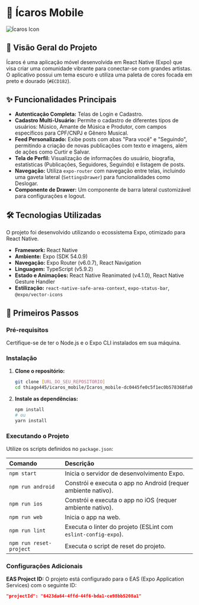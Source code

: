 # 🎵 Ícaros Mobile

![Ícaros Icon](thiago445/icaros_mobile/Icaros_mobile-dc0445fe0c5f1ec0b578368fa02574022a6ef3a6/assets/images/iconIcaros.png)

## 🌟 Visão Geral do Projeto

Ícaros é uma aplicação móvel desenvolvida em React Native (Expo) que visa criar uma comunidade vibrante para conectar-se com grandes artistas. O aplicativo possui um tema escuro e utiliza uma paleta de cores focada em preto e dourado (`#ECD182`).

## ✨ Funcionalidades Principais

* **Autenticação Completa:** Telas de Login e Cadastro.
* **Cadastro Multi-Usuário:** Permite o cadastro de diferentes tipos de usuários: Músico, Amante de Música e Produtor, com campos específicos para CPF/CNPJ e Gênero Musical.
* **Feed Personalizado:** Exibe posts com abas "Para você" e "Seguindo", permitindo a criação de novas publicações com texto e imagens, além de ações como Curtir e Salvar.
* **Tela de Perfil:** Visualização de informações do usuário, biografia, estatísticas (Publicações, Seguidores, Seguindo) e listagem de posts.
* **Navegação:** Utiliza `expo-router` com navegação entre telas, incluindo uma gaveta lateral (`SettingsDrawer`) para funcionalidades como Deslogar.
* **Componente de Drawer:** Um componente de barra lateral customizável para configurações e logout.

## 🛠️ Tecnologias Utilizadas

O projeto foi desenvolvido utilizando o ecossistema Expo, otimizado para React Native.

* **Framework:** React Native
* **Ambiente:** Expo (SDK 54.0.9)
* **Navegação:** Expo Router (v6.0.7), React Navigation
* **Linguagem:** TypeScript (v5.9.2)
* **Estado e Animações:** React Native Reanimated (v4.1.0), React Native Gesture Handler
* **Estilização:** `react-native-safe-area-context`, `expo-status-bar`, `@expo/vector-icons`

## 🚀 Primeiros Passos

### Pré-requisitos

Certifique-se de ter o Node.js e o Expo CLI instalados em sua máquina.

### Instalação

1.  **Clone o repositório:**
    ```bash
    git clone [URL_DO_SEU_REPOSITORIO]
    cd thiago445/icaros_mobile/Icaros_mobile-dc0445fe0c5f1ec0b578368fa02574022a6ef3a6
    ```

2.  **Instale as dependências:**
    ```bash
    npm install
    # ou
    yarn install
    ```

### Executando o Projeto

Utilize os scripts definidos no `package.json`:

| Comando | Descrição |
| :--- | :--- |
| `npm start` | Inicia o servidor de desenvolvimento Expo. |
| `npm run android` | Constrói e executa o app no Android (requer ambiente nativo). |
| `npm run ios` | Constrói e executa o app no iOS (requer ambiente nativo). |
| `npm run web` | Inicia o app na web. |
| `npm run lint` | Executa o linter do projeto (ESLint com `eslint-config-expo`). |
| `npm run reset-project` | Executa o script de reset do projeto. |

### Configurações Adicionais

**EAS Project ID:**
O projeto está configurado para o EAS (Expo Application Services) com o seguinte ID:
```json
"projectId": "6423da64-4ffd-44f6-bda1-ce98bb5208a1"
